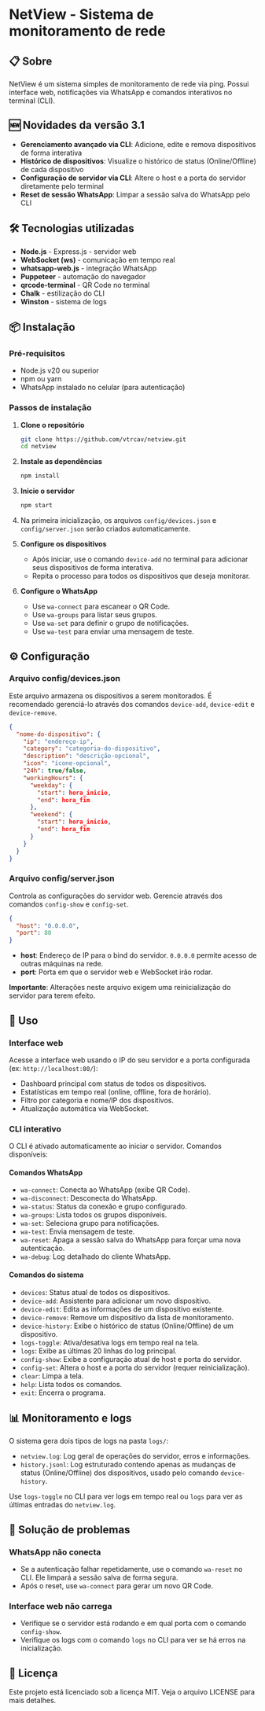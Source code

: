 # NetView - Sistema de monitoramento de rede

## 📋 Sobre

NetView é um sistema simples de monitoramento de rede via ping. Possui interface web, notificações via WhatsApp e comandos interativos no terminal (CLI).

## 🆕 Novidades da versão 3.1

- **Gerenciamento avançado via CLI**: Adicione, edite e remova dispositivos de forma interativa
- **Histórico de dispositivos**: Visualize o histórico de status (Online/Offline) de cada dispositivo
- **Configuração de servidor via CLI**: Altere o host e a porta do servidor diretamente pelo terminal
- **Reset de sessão WhatsApp**: Limpar a sessão salva do WhatsApp pelo CLI

## 🛠️ Tecnologias utilizadas

- **Node.js** - Express.js - servidor web
- **WebSocket (ws)** - comunicação em tempo real
- **whatsapp-web.js** - integração WhatsApp
- **Puppeteer** - automação do navegador
- **qrcode-terminal** - QR Code no terminal
- **Chalk** - estilização do CLI
- **Winston** - sistema de logs

## 📦 Instalação

### Pré-requisitos

- Node.js v20 ou superior
- npm ou yarn
- WhatsApp instalado no celular (para autenticação)

### Passos de instalação

1. **Clone o repositório**
   ```bash
   git clone https://github.com/vtrcav/netview.git
   cd netview
   ```

2. **Instale as dependências**
   ```bash
   npm install
   ```

3. **Inicie o servidor**
   ```bash
   npm start
   ```

4. Na primeira inicialização, os arquivos `config/devices.json` e `config/server.json` serão criados automaticamente.

5. **Configure os dispositivos**
   - Após iniciar, use o comando `device-add` no terminal para adicionar seus dispositivos de forma interativa.
   - Repita o processo para todos os dispositivos que deseja monitorar.

6. **Configure o WhatsApp**
   - Use `wa-connect` para escanear o QR Code.
   - Use `wa-groups` para listar seus grupos.
   - Use `wa-set` para definir o grupo de notificações.
   - Use `wa-test` para enviar uma mensagem de teste.

## ⚙️ Configuração

### Arquivo config/devices.json

Este arquivo armazena os dispositivos a serem monitorados. É recomendado gerenciá-lo através dos comandos `device-add`, `device-edit` e `device-remove`.

```json
{
  "nome-do-dispositivo": {
    "ip": "endereço-ip",
    "category": "categoria-do-dispositivo",
    "description": "descrição-opcional",
    "icon": "ícone-opcional",
    "24h": true/false,
    "workingHours": {
      "weekday": {
        "start": hora_inicio,
        "end": hora_fim
      },
      "weekend": {
        "start": hora_inicio,
        "end": hora_fim
      }
    }
  }
}
```

### Arquivo config/server.json

Controla as configurações do servidor web. Gerencie através dos comandos `config-show` e `config-set`.

```json
{
  "host": "0.0.0.0",
  "port": 80
}
```

- **host**: Endereço de IP para o bind do servidor. `0.0.0.0` permite acesso de outras máquinas na rede.
- **port**: Porta em que o servidor web e WebSocket irão rodar.

**Importante**: Alterações neste arquivo exigem uma reinicialização do servidor para terem efeito.

## 🚀 Uso

### Interface web

Acesse a interface web usando o IP do seu servidor e a porta configurada (ex: `http://localhost:80/`):

- Dashboard principal com status de todos os dispositivos.
- Estatísticas em tempo real (online, offline, fora de horário).
- Filtro por categoria e nome/IP dos dispositivos.
- Atualização automática via WebSocket.

### CLI interativo

O CLI é ativado automaticamente ao iniciar o servidor. Comandos disponíveis:

#### Comandos WhatsApp

- `wa-connect`: Conecta ao WhatsApp (exibe QR Code).
- `wa-disconnect`: Desconecta do WhatsApp.
- `wa-status`: Status da conexão e grupo configurado.
- `wa-groups`: Lista todos os grupos disponíveis.
- `wa-set`: Seleciona grupo para notificações.
- `wa-test`: Envia mensagem de teste.
- `wa-reset`: Apaga a sessão salva do WhatsApp para forçar uma nova autenticação.
- `wa-debug`: Log detalhado do cliente WhatsApp.

#### Comandos do sistema

- `devices`: Status atual de todos os dispositivos.
- `device-add`: Assistente para adicionar um novo dispositivo.
- `device-edit`: Edita as informações de um dispositivo existente.
- `device-remove`: Remove um dispositivo da lista de monitoramento.
- `device-history`: Exibe o histórico de status (Online/Offline) de um dispositivo.
- `logs-toggle`: Ativa/desativa logs em tempo real na tela.
- `logs`: Exibe as últimas 20 linhas do log principal.
- `config-show`: Exibe a configuração atual de host e porta do servidor.
- `config-set`: Altera o host e a porta do servidor (requer reinicialização).
- `clear`: Limpa a tela.
- `help`: Lista todos os comandos.
- `exit`: Encerra o programa.

## 📊 Monitoramento e logs

O sistema gera dois tipos de logs na pasta `logs/`:

- `netview.log`: Log geral de operações do servidor, erros e informações.
- `history.jsonl`: Log estruturado contendo apenas as mudanças de status (Online/Offline) dos dispositivos, usado pelo comando `device-history`.

Use `logs-toggle` no CLI para ver logs em tempo real ou `logs` para ver as últimas entradas do `netview.log`.

## 🐛 Solução de problemas

### WhatsApp não conecta

- Se a autenticação falhar repetidamente, use o comando `wa-reset` no CLI. Ele limpará a sessão salva de forma segura.
- Após o reset, use `wa-connect` para gerar um novo QR Code.

### Interface web não carrega

- Verifique se o servidor está rodando e em qual porta com o comando `config-show`.
- Verifique os logs com o comando `logs` no CLI para ver se há erros na inicialização.

## 📝 Licença

Este projeto está licenciado sob a licença MIT. Veja o arquivo LICENSE para mais detalhes.